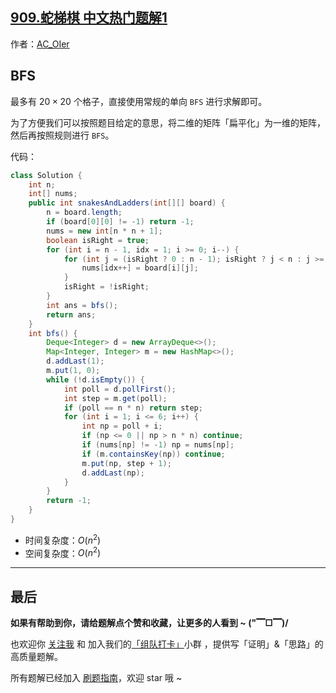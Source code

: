 ## [909.蛇梯棋 中文热门题解1](https://leetcode.cn/problems/snakes-and-ladders/solutions/100000/gong-shui-san-xie-bfs-mo-ni-by-ac_oier-woh6)

作者：[AC_OIer](https://leetcode.cn/u/AC_OIer)

## BFS

最多有 $20 \times 20$ 个格子，直接使用常规的单向 `BFS` 进行求解即可。

为了方便我们可以按照题目给定的意思，将二维的矩阵「扁平化」为一维的矩阵，然后再按照规则进行 `BFS`。

代码：
```Java []
class Solution {
    int n;
    int[] nums;
    public int snakesAndLadders(int[][] board) {
        n = board.length;
        if (board[0][0] != -1) return -1;
        nums = new int[n * n + 1];
        boolean isRight = true;
        for (int i = n - 1, idx = 1; i >= 0; i--) {
            for (int j = (isRight ? 0 : n - 1); isRight ? j < n : j >= 0; j += isRight ? 1 : -1) {
                nums[idx++] = board[i][j];
            }
            isRight = !isRight;
        }
        int ans = bfs();
        return ans;
    }
    int bfs() {
        Deque<Integer> d = new ArrayDeque<>();
        Map<Integer, Integer> m = new HashMap<>();
        d.addLast(1);
        m.put(1, 0);
        while (!d.isEmpty()) {
            int poll = d.pollFirst();
            int step = m.get(poll);
            if (poll == n * n) return step;
            for (int i = 1; i <= 6; i++) {
                int np = poll + i;
                if (np <= 0 || np > n * n) continue;
                if (nums[np] != -1) np = nums[np];
                if (m.containsKey(np)) continue;
                m.put(np, step + 1);
                d.addLast(np);
            }
        }
        return -1;
    }
}
```
* 时间复杂度：$O(n^2)$
* 空间复杂度：$O(n^2)$

---

## 最后

**如果有帮助到你，请给题解点个赞和收藏，让更多的人看到 ~ ("▔□▔)/**

也欢迎你 [关注我](https://oscimg.oschina.net/oscnet/up-19688dc1af05cf8bdea43b2a863038ab9e5.png) 和 加入我们的[「组队打卡」](https://leetcode-cn.com/u/ac_oier/)小群 ，提供写「证明」&「思路」的高质量题解。

所有题解已经加入 [刷题指南](https://github.com/SharingSource/LogicStack-LeetCode/wiki)，欢迎 star 哦 ~ 